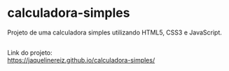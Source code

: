 # calculadora-simples
Projeto de uma calculadora simples utilizando HTML5, CSS3 e JavaScript.<br>
##
Link do projeto: <br>
https://jaquelinereiz.github.io/calculadora-simples/

